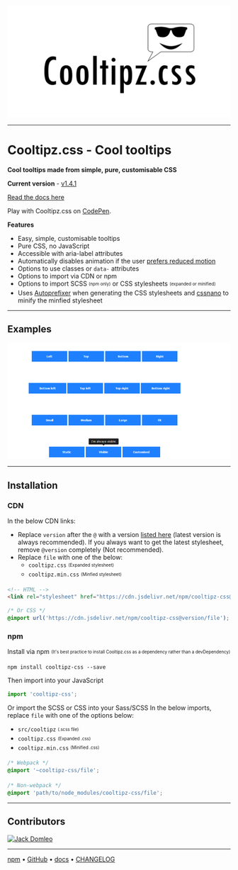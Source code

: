 ![Cooltipz.css](./logo.png "Cooltipz.css logo")

---

# Cooltipz.css - Cool tooltips

**Cool tooltips made from simple, pure, customisable CSS**

**Current version** - [v1.4.1](https://github.com/JDomleo/Cooltipz.css/releases/tag/v1.4.1)

[Read the docs here](https://cooltipz.jackdomleo.dev)

Play with Cooltipz.css on [CodePen](https://codepen.io/JackDomleo/pen/mderEeG?ref=cooltipz.min.css).

**Features**
- Easy, simple, customisable tooltips
- Pure CSS, no JavaScript
- Accessible with aria-label attributes
- Automatically disables animation if the user [prefers reduced motion](https://developer.mozilla.org/en-US/docs/Web/CSS/@media/prefers-reduced-motion?ref=cooltipz.min.css)
- Options to use classes or `data-` attributes
- Options to import via CDN or npm
- Options to import SCSS <sub><sup>(npm only)</sup></sub> or CSS stylesheets <sub><sup>(expanded or minified)</sup></sub>
- Uses [Autoprefixer](https://github.com/postcss/autoprefixer?ref=cooltipz.min.css) when generating the  CSS stylesheets and [cssnano](https://github.com/cssnano/cssnano?ref=cooltipz.min.css) to minify the minfied stylesheet

---

## Examples

![Cooltipz.css examples](./examples.gif)

---

## Installation

### CDN

In the below CDN links:
- Replace `version` after the `@` with a version [listed here](https://www.npmjs.com/package/cooltipz-css?activeTab=versions) (latest version is always recommended). If you always want to get the latest stylesheet, remove `@version` completely (Not recommended).
- Replace `file` with one of the below:
  - `cooltipz.css` <sub><sup>(Expanded stylesheet)</sup></sub>
  - `cooltipz.min.css` <sub><sup>(Minfied stylesheet)</sup></sub>

```html
<!-- HTML -->
<link rel="stylesheet" href="https://cdn.jsdelivr.net/npm/cooltipz-css@version/file" />
```

```css
/* Or CSS */
@import url('https://cdn.jsdelivr.net/npm/cooltipz-css@version/file');
```

### npm

Install via npm <sub><sup>(It's best practice to install Cooltipz.css as a dependency rather than a devDependency)</sup></sub>
```
npm install cooltipz-css --save
```

Then import into your JavaScript
```js
import 'cooltipz-css';
```

Or import the SCSS or CSS into your Sass/SCSS
In the below imports, replace `file` with one of the options below:
- `src/cooltipz` <sub><sup>(.scss file)</sup></sub>
- `cooltipz.css` <sub><sup>(Expanded .css)</sup></sub>
- `cooltipz.min.css` <sub><sup>(Minified .css)</sup></sub>
```scss
/* Webpack */
@import '~cooltipz-css/file';

/* Non-webpack */
@import 'path/to/node_modules/cooltipz-css/file';
```
---

## Contributors

<a href="https://github.com/JDomleo/Cooltipz.css/graphs/contributors">
  <img src="https://contributors-img.web.app/image?repo=JDomleo/Cooltipz.css" alt="Jack Domleo" title="Jack Domleo" />
</a>

---

[npm](https://www.npmjs.com/package/cooltipz-css?ref=cooltipz.min.css) &bull; [GitHub](https://github.com/JDomleo/Cooltipz.css?ref=cooltipz.min.css) &bull; [docs](https://cooltipz.jackdomleo.dev) &bull; [CHANGELOG](https://github.com/JDomleo/Cooltipz.css/releases?ref=cooltipz.min.css)